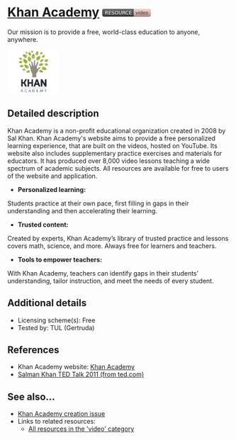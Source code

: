 # [Khan Academy](https://www.khanacademy.org/)  [<img src="images/resource-video.png" align="bottom">](https://github.com/e-CLOSE/Toolbox/issues?q=label%3A02_RESOURCE+label%3Avideo)

Our mission is to provide a free, world-class education to anyone, anywhere.

[<img src="images/khanacademy.png" align="bottom" height="100">](https://github.com/e-CLOSE/Toolbox/blob/main/Resources/Khan_Academy.md)

## Detailed description

Khan Academy is a non-profit educational organization created in 2008 by Sal Khan. Khan Academy's website aims to provide a free personalized learning experience, that are built on the videos, hosted on YouTube. 
Its website also includes supplementary practice exercises and materials for educators. It has produced over 8,000 video lessons teaching a wide spectrum of academic subjects. All resources are available for free to users of the website and application.
- **Personalized learning:**

Students practice at their own pace, first filling in gaps in their understanding and then accelerating their learning.
- **Trusted content:**

Created by experts, Khan Academy’s library of trusted practice and lessons covers math, science, and more. Always free for learners and teachers.
- **Tools to empower teachers:**

With Khan Academy, teachers can identify gaps in their students’ understanding, tailor instruction, and meet the needs of every student.


## Additional details

- Licensing scheme(s): Free
- Tested by: TUL (Gertruda)


## References

- Khan Academy website: [Khan Academy](https://www.khanacademy.org/)
- [Salman Khan TED Talk 2011 (from ted.com)](https://www.youtube.com/watch?v=gM95HHI4gLk)


## See also...

- [Khan Academy creation issue](https://github.com/e-CLOSE/Toolbox/issues/190)
- Links to related resources:
  - [All resources in the 'video' category](https://github.com/e-CLOSE/Toolbox/issues?q=label%3A02_RESOURCE+label%3Avideo)
